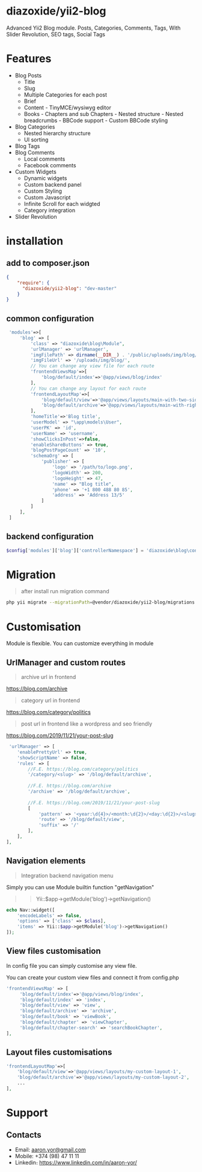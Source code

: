 # diazoxide/yii2-blog

Advanced Yii2 Blog module. Posts, Categories, Comments, Tags, With Slider Revolution, SEO tags, Social Tags

# Features

- Blog Posts
    - Title
    - Slug
    - Multiple Categories for each post
    - Brief
    - Content
            - TinyMCE/wysiwyg editor
    - Books
            - Chapters and sub Chapters
            - Nested structure
            - Nested breadcrumbs
            - BBCode support
            - Custom BBCode styling
- Blog Categories
    - Nested hierarchy structure
    - UI sorting
- Blog Tags
- Blog Comments
    - Local comments
    - Facebook comments
- Custom Widgets
    - Dynamic widgets
    - Custom backend panel
    - Custom Styling
    - Custom Javascript
    - Infinite Scroll for each widgted
    - Category integration
- Slider Revolution

# installation

## add to composer.json

```json
{
    "require": {
      "diazoxide/yii2-blog": "dev-master"
    }
}
```

## common configuration

```php
 'modules'=>[
     'blog' => [
         'class' => "diazoxide\blog\Module",
         'urlManager' => 'urlManager',
         'imgFilePath' => dirname(__DIR__) . '/public/uploads/img/blog/',
         'imgFileUrl' => '/uploads/img/blog/',
         // You can change any view file for each route
         'frontendViewsMap'=>[
             'blog/default/index'=>'@app/views/blog/index'
         ],
         // You can change any layout for each route
         'frontendLayoutMap'=>[
             'blog/default/view'=>'@app/views/layouts/main-with-two-sidebar',
             'blog/default/archive'=>'@app/views/layouts/main-with-right-sidebar',
         ],
         'homeTitle'=>'Blog title',
         'userModel' => "\app\models\User",
         'userPK' => 'id',
         'userName' => 'username',
         'showClicksInPost'=>false,
         'enableShareButtons' => true,
         'blogPostPageCount' => '10',
         'schemaOrg' => [
             'publisher' => [
                 'logo' => '/path/to/logo.png',
                 'logoWidth' => 200,
                 'logoHeight' => 47,
                 'name' => "Blog title",
                 'phone' => '+1 800 488 80 85',
                 'address' => 'Address 13/5'
             ]
         ]
     ],
 ]
```

## backend configuration

```php
$config['modules']['blog']['controllerNamespace'] = 'diazoxide\blog\controllers\backend';
```

# Migration

> after install run migration command

```bash
php yii migrate --migrationPath=@vendor/diazoxide/yii2-blog/migrations
```

# Customisation

Module is flexible. You can customize everything in module

## UrlManager and custom routes

> archive url in frontend

https://blog.com/archive

> category url in frontend

https://blog.com/category/politics

> post url in frontend like a wordpress and seo friendly

https://blog.com/2019/11/21/your-post-slug

```php
 'urlManager' => [
    'enablePrettyUrl' => true,
    'showScriptName' => false,
    'rules' => [
        //F.E. https://blog.com/category/politics
        '/category/<slug>' => '/blog/default/archive',
        
        //F.E. https://blog.com/archive
        '/archive' => '/blog/default/archive',
        
        //F.E. https://blog.com/2019/11/21/your-post-slug
        [
            'pattern' => '<year:\d{4}>/<month:\d{2}>/<day:\d{2}>/<slug>',
            'route' => '/blog/default/view',
            'suffix' => '/'
        ],
    ],
],
```

## Navigation elements

> Integration backend navigation menu

Simply you can use Module builtin function "getNavigation"

>> Yii::$app->getModule('blog')->getNavigation()

```php
echo Nav::widget([
    'encodeLabels' => false,
    'options' => ['class' => $class],
    'items' => Yii::$app->getModule('blog')->getNavigation()
]);
```

## View files customisation

In config file you can simply customise any view file. 

You can create your custom view files and connect it from config.php

```php
'frontendViewsMap' => [
     'blog/default/index'=>'@app/views/blog/index',
     'blog/default/index' => 'index',
     'blog/default/view' => 'view',
     'blog/default/archive' => 'archive',
     'blog/default/book' => 'viewBook',
     'blog/default/chapter' => 'viewChapter',
     'blog/default/chapter-search' => 'searchBookChapter',
],
```

## Layout files customisations

```php
'frontendLayoutMap'=>[
    'blog/default/view'=>'@app/views/layouts/my-custom-layout-1',
    'blog/default/archive'=>'@app/views/layouts/my-custom-layout-2',
    ...
],
```

# Support

## Contacts

 - Email: aaron.yor@gmail.com
 - Mobile: +374 (98) 47 11 11
 - Linkedin։ <https://www.linkedin.com/in/aaron-yor/>
 